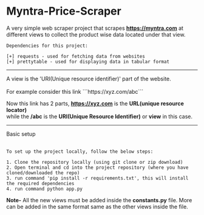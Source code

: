 # Myntra-Price-Scraper
A very simple web scraper project that scrapes **https://myntra.com** at different views
to collect the product wise data located under that view.

```
Dependencies for this project:

[+] requests - used for fetching data from websites
[+] prettytable - used for displaying data in tabular format
```
<hr>
A view is the 'URI(Unique resource identifier)' part of the website.
<br><br>
For example consider this link ```https://xyz.com/abc```

Now this link has 2 parts, **https://xyz.com** is the **URL(unique resource locator)**
<br> while the **/abc** is the **URI(Unique Resource Identifier)** or **view** in this case.
<hr>
Basic setup
<br>
<br>

```
To set up the project locally, follow the below steps:

1. Clone the repository locally (using git clone or zip download)
2. Open terminal and cd into the project repository (where you have cloned/downloaded the repo)
3. run command 'pip install -r requirements.txt', this will install the required dependencies
4. run command python app.py
```

**Note-**
All the new views must be added inside the **constants.py** file. More can be added in the same format
 same as the other views inside the file.